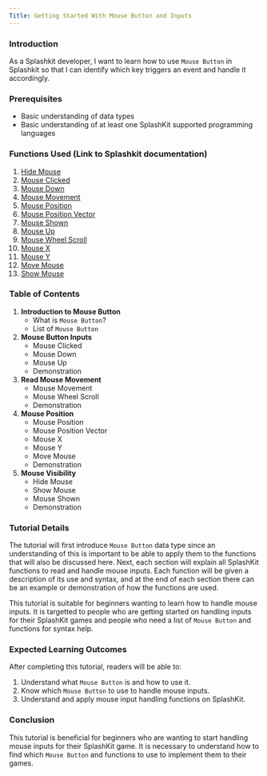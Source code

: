 ```yaml
---
Title: Getting Started With Mouse Button and Inputs
---
```


### Introduction

As a Splashkit developer, I want to learn how to use `Mouse Button` in Splashkit so that I can
identify which key triggers an event and handle it accordingly.

### Prerequisites

- Basic understanding of data types
- Basic understanding of at least one SplashKit supported programming languages

### Functions Used (Link to Splashkit documentation)

1. [Hide Mouse](https://splashkit.io/api/input/#hide-mouse)
1. [Mouse Clicked](https://splashkit.io/api/input/#mouse-clicked)
1. [Mouse Down](https://splashkit.io/api/input/#mouse-down)
1. [Mouse Movement](https://splashkit.io/api/input/#mouse-movement)
1. [Mouse Position](https://splashkit.io/api/input/#mouse-position)
1. [Mouse Position Vector](https://splashkit.io/api/input/#mouse-position-vector)
1. [Mouse Shown](https://splashkit.io/api/input/#mouse-shown)
1. [Mouse Up](https://splashkit.io/api/input/#mouse-up)
1. [Mouse Wheel Scroll](https://splashkit.io/api/input/#mouse-wheel-scroll)
1. [Mouse X](https://splashkit.io/api/input/#mouse-x)
1. [Mouse Y](https://splashkit.io/api/input/#mouse-y)
1. [Move Mouse](https://splashkit.io/api/input/#group-move-mouse)
1. [Show Mouse](https://splashkit.io/api/input/#group-show-mouse)

### Table of Contents

1. **Introduction to Mouse Button**
   - What is `Mouse Button`?
   - List of `Mouse Button`
1. **Mouse Button Inputs**
   - Mouse Clicked
   - Mouse Down
   - Mouse Up
   - Demonstration
1. **Read Mouse Movement**
   - Mouse Movement
   - Mouse Wheel Scroll
   - Demonstration
1. **Mouse Position**
   - Mouse Position
   - Mouse Position Vector
   - Mouse X
   - Mouse Y
   - Move Mouse
   - Demonstration
1. **Mouse Visibility**
   - Hide Mouse
   - Show Mouse
   - Mouse Shown
   - Demonstration

### Tutorial Details

The tutorial will first introduce `Mouse Button` data type since an understanding of this is
important to be able to apply them to the functions that will also be discussed here. Next, each
section will explain all SplashKit functions to read and handle mouse inputs. Each function will be
given a description of its use and syntax, and at the end of each section there can be an example or
demonstration of how the functions are used.

This tutorial is suitable for beginners wanting to learn how to handle mouse inputs. It is targetted
to people who are getting started on handling inputs for their SplashKit games and people who need a
list of `Mouse Button` and functions for syntax help.

### Expected Learning Outcomes

After completing this tutorial, readers will be able to:

1. Understand what `Mouse Button` is and how to use it.
1. Know which `Mouse Button` to use to handle mouse inputs.
1. Understand and apply mouse input handling functions on SplashKit.

### Conclusion

This tutorial is beneficial for beginners who are wanting to start handling mouse inputs for their
SplashKit game. It is necessary to understand how to find which `Mouse Button` and functions to use
to implement them to their games.
